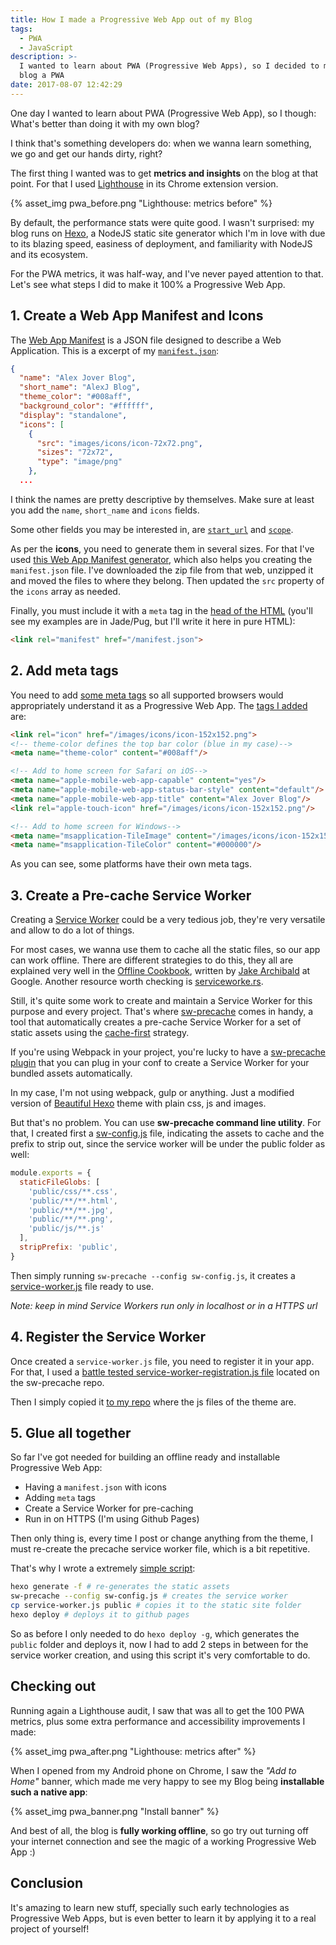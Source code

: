 ```yaml
---
title: How I made a Progressive Web App out of my Blog
tags:
  - PWA
  - JavaScript
description: >-
  I wanted to learn about PWA (Progressive Web Apps), so I decided to make this
  blog a PWA
date: 2017-08-07 12:42:29
---
```


One day I wanted to learn about PWA (Progressive Web App), so I though: What's better than doing it with my own blog?

<!-- more -->

I think that's something developers do: when we wanna learn something, we go and get our hands dirty, right?

The first thing I wanted was to get **metrics and insights** on the blog at that point. For that I used [Lighthouse](https://github.com/GoogleChrome/lighthouse) in its Chrome extension version.

{% asset_img pwa_before.png "Lighthouse: metrics before" %}

By default, the performance stats were quite good. I wasn't surprised: my blog runs on [Hexo](https://hexo.io/), a NodeJS static site generator which I'm in love with due to its blazing speed, easiness of deployment, and familiarity with NodeJS and its ecosystem.

For the PWA metrics, it was half-way, and I've never payed attention to that. Let's see what steps I did to make it 100% a Progressive Web App.

## 1. Create a Web App Manifest and Icons

The [Web App Manifest](https://developer.mozilla.org/en-US/docs/Web/Manifest) is a JSON file designed to describe a Web Application. This is a excerpt of my [`manifest.json`](https://github.com/alexjoverm/blog/blob/master/themes/beautiful-hexo/source/manifest.json):

```json
{
  "name": "Alex Jover Blog",
  "short_name": "AlexJ Blog",
  "theme_color": "#008aff",
  "background_color": "#ffffff",
  "display": "standalone",
  "icons": [
    {
      "src": "images/icons/icon-72x72.png",
      "sizes": "72x72",
      "type": "image/png"
    },
  ...
```

I think the names are pretty descriptive by themselves. Make sure at least you add the `name`, `short_name` and `icons` fields.

Some other fields you may be interested in, are [`start_url`](https://developer.mozilla.org/es/docs/Web/Manifest#start_urlhttps://developer.mozilla.org/es/docs/Web/Manifest#start_url) and [`scope`](https://developer.mozilla.org/es/docs/Web/Manifest#scope).

As per the **icons**, you need to generate them in several sizes. For that I've used [this Web App Manifest generator](https://app-manifest.firebaseapp.com/), which also helps you creating the `manifest.json` file. I've downloaded the zip file from that web, unzipped it and moved the files to where they belong. Then updated the `src` property of the `icons` array as needed.

Finally, you must include it with a `meta` tag in the [head of the HTML](https://github.com/alexjoverm/blog/blob/master/themes/beautiful-hexo/layout/partial/head.jade) (you'll see my examples are in Jade/Pug, but I'll write it here in pure HTML):

```html
<link rel="manifest" href="/manifest.json">
```

## 2. Add meta tags

You need to add [some meta tags](https://developers.google.com/web/fundamentals/design-and-ui/browser-customization/) so all supported browsers would appropriately understand it as a Progressive Web App. The [tags I added](https://github.com/alexjoverm/blog/blob/master/themes/beautiful-hexo/layout/partial/head.jade#L13-L23) are:

```html
<link rel="icon" href="/images/icons/icon-152x152.png">
<!-- theme-color defines the top bar color (blue in my case)-->
<meta name="theme-color" content="#008aff"/>

<!-- Add to home screen for Safari on iOS-->
<meta name="apple-mobile-web-app-capable" content="yes"/>
<meta name="apple-mobile-web-app-status-bar-style" content="default"/>
<meta name="apple-mobile-web-app-title" content="Alex Jover Blog"/>
<link rel="apple-touch-icon" href="/images/icons/icon-152x152.png"/>

<!-- Add to home screen for Windows-->
<meta name="msapplication-TileImage" content="/images/icons/icon-152x152.png"/>
<meta name="msapplication-TileColor" content="#000000"/>
```

As you can see, some platforms have their own meta tags.

## 3. Create a Pre-cache Service Worker

Creating a [Service Worker](https://developers.google.com/web/fundamentals/getting-started/primers/service-workers) could be a very tedious job, they're very versatile and allow to do a lot of things.

For most cases, we wanna use them to cache all the static files, so our app can work offline. There are different strategies to do this, they all are explained very well in the [Offline Cookbook](https://developers.google.com/web/fundamentals/instant-and-offline/offline-cookbook/), written by [Jake Archibald](https://twitter.com/jaffathecake) at Google. Another resource worth checking is [serviceworke.rs](https://serviceworke.rs/).

Still, it's quite some work to create and maintain a Service Worker for this purpose and every project. That's where [sw-precache](https://github.com/GoogleChrome/sw-precache) comes in handy, a tool that automatically creates a pre-cache Service Worker for a set of static assets using the [cache-first](https://developers.google.com/web/fundamentals/instant-and-offline/offline-cookbook/#cache-falling-back-to-network) strategy.

If you're using Webpack in your project, you're lucky to have a [sw-precache plugin](https://github.com/goldhand/sw-precache-webpack-plugin) that you can plug in your conf to create a Service Worker for your bundled assets automatically.

In my case, I'm not using webpack, gulp or anything. Just a modified version of [Beautiful Hexo](https://github.com/twoyao/beautiful-hexo) theme with plain css, js and images.

But that's no problem. You can use **sw-precache command line utility**. For that, I created first a [sw-config.js](https://github.com/alexjoverm/blog/blob/master/sw-config.js) file, indicating the assets to cache and the prefix to strip out, since the service worker will be under the public folder as well:

```javascript
module.exports = {
  staticFileGlobs: [
    'public/css/**.css',
    'public/**/**.html',
    'public/**/**.jpg',
    'public/**/**.png',
    'public/js/**.js'
  ],
  stripPrefix: 'public',
}
```

Then simply running `sw-precache --config sw-config.js`, it creates a [service-worker.js](https://github.com/alexjoverm/blog/blob/master/service-worker.js) file ready to use.

_Note: keep in mind Service Workers run only in localhost or in a HTTPS url_

## 4. Register the Service Worker

Once created a `service-worker.js` file, you need to register it in your app. For that, I used a [battle tested service-worker-registration.js file](https://github.com/GoogleChrome/sw-precache/blob/master/demo/app/js/service-worker-registration.js) located on the sw-precache repo.

Then I simply copied it [to my repo](https://github.com/alexjoverm/blog/blob/master/themes/beautiful-hexo/source/js/sw-register.js) where the js files of the theme are.

## 5. Glue all together

So far I've got needed for building an offline ready and installable Progressive Web App:

 - Having a `manifest.json` with icons
 - Adding `meta` tags
 - Create a Service Worker for pre-caching
 - Run in on HTTPS (I'm using Github Pages)

Then only thing is, every time I post or change anything from the theme, I must re-create the precache service worker file, which is a bit repetitive.

That's why I wrote a extremely [simple script](https://github.com/alexjoverm/blog/blob/master/deploy.sh):

```bash
hexo generate -f # re-generates the static assets
sw-precache --config sw-config.js # creates the service worker
cp service-worker.js public # copies it to the static site folder
hexo deploy # deploys it to github pages
```

So as before I only needed to do `hexo deploy -g`, which generates the `public` folder and deploys it, now I had to add 2 steps in between for the service worker creation, and using this script it's very comfortable to do.

## Checking out

Running again a Lighthouse audit, I saw that was all to get the 100 PWA metrics, plus some extra performance and accessibility improvements I made:

{% asset_img pwa_after.png "Lighthouse: metrics after" %}

When I opened from my Android phone on Chrome, I saw the _"Add to Home"_ banner, which made me very happy to see my Blog being **installable such a native app**:

<div class="img-vertical">
{% asset_img pwa_banner.png "Install banner" %}
<div>

And best of all, the blog is **fully working offline**, so go try out turning off your internet connection and see the magic of a working Progressive Web App :)

## Conclusion

It's amazing to learn new stuff, specially such early technologies as Progressive Web Apps, but is even better to learn it by applying it to a real project of yourself!


